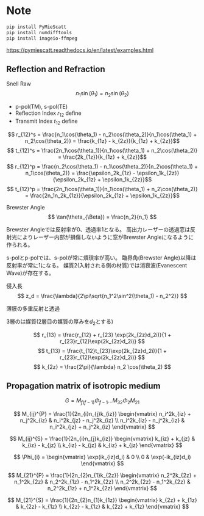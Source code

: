 # Note

```bash
pip install PyMieScatt
pip install numdifftools
pip install imageio-ffmpeg
```

<https://pymiescatt.readthedocs.io/en/latest/examples.html>

## Reflection and Refraction

Snell Raw
$$ n_1\sin(\theta_1) = n_2\sin(\theta_2) $$

- p-pol(TM), s-pol(TE)
- Reflection Index $r_{12}$ define
- Transmit Index $t_{12}$ define

$$ r_{12}^s = \frac{n_1\cos(\theta_1) - n_2\cos(\theta_2)}{n_1\cos(\theta_1) + n_2\cos(\theta_2)} = \frac{k_{1z} - k_{2z}}{k_{1z} + k_{2z}}$$
$$ t_{12}^s = \frac{2n_1\cos(\theta_1)}{n_1\cos(\theta_1) + n_2\cos(\theta_2)} = \frac{2k_{1z}}{k_{1z} + k_{2z}}$$
$$ r_{12}^p = \frac{n_2\cos(\theta_1) - n_1\cos(\theta_2)}{n_2\cos(\theta_1) + n_1\cos(\theta_2)} = \frac{\epsilon_2k_{1z} - \epsilon_1k_{2z}}{\epsilon_2k_{1z} + \epsilon_1k_{2z}}$$
$$ t_{12}^p = \frac{2n_1\cos(\theta_1)}{n_1\cos(\theta_1) + n_2\cos(\theta_2)} = \frac{2n_1n_2k_{1z}}{\epsilon_2k_{1z} + \epsilon_1k_{2z}}$$

Brewster Angle
$$ \tan(\theta_{\Beta}) = \frac{n_2}{n_1} $$

Brewster Angleでは反射率が0、透過率1となる。
高出力レーザーの透過窓は反射光によりレーザー内部が損傷しないように窓がBrewster Angleになるように作られる。

s-polとp-polでは、s-polが常に煩瑣率が高い。
臨界角(Brewster Angle)以降は反射率が常に1になる。
媒質2(入射される側の材質)では消衰波(Evanescent Wave)が存在する。

侵入長
$$ z_d = \frac{\lambda}{2\pi\sqrt{n_1^2\sin^2(\theta_1) - n_2^2}} $$

薄膜の多重反射と透過

3層のは媒質(2層目の媒質の厚みを$d_2$とする)

$$ r_{13} = \frac{r_{12} + r_{23} \exp(2k_{2z}d_2i)}{1 + r_{23}r_{12}\exp(2k_{2z}d_2i)} $$
$$ t_{13} = \frac{t_{12}t_{23}\exp(2k_{2z}d_2i)}{1 + r_{23}r_{12}\exp(2k_{2z}d_2i)} $$
$$ k_{2z} = \frac{2\pi}{\lambda} n_2 \cos(\theta_2) $$

## Propagation matrix of isotropic medium

$$ G = M_{f(f-1)} \Phi_{f-1} ... M_{32} \Phi_2 M_{21} $$

$$ M_{ij}^{P} = \frac{1}{2n_{i}n_{j}k_{iz}} \begin{vmatrix}
    n_i^2k_{iz} + n_j^2k_{iz} & n_i^2k_{jz} - n_j^2k_{iz} \\
    n_i^2k_{iz} - n_j^2k_{iz} & n_i^2k_{jz} + n_j^2k_{iz}
\end{vmatrix} $$

$$ M_{ij}^{S} = \frac{1}{2n_{i}n_{j}k_{iz}} \begin{vmatrix}
    k_{iz} + k_{jz} & k_{iz} - k_{jz} \\
    k_{iz} - k_{jz} & k_{iz} + k_{jz}
\end{vmatrix} $$

$$ \Phi_{i} = \begin{vmatrix}
    \exp(ik_{iz}d_i) & 0 \\
    0 & \exp(-ik_{iz}d_i)
\end{vmatrix} $$

$$ M_{21}^{P} = \frac{1}{2n_{2}n_{1}k_{2z}} \begin{vmatrix}
    n_2^2k_{2z} + n_1^2k_{2z} & n_2^2k_{1z} - n_1^2k_{2z} \\
    n_2^2k_{2z} - n_1^2k_{2z} & n_2^2k_{1z} + n_1^2k_{2z}
\end{vmatrix} $$

$$ M_{21}^{S} = \frac{1}{2n_{2}n_{1}k_{1z}} \begin{vmatrix}
    k_{2z} + k_{1z} & k_{2z} - k_{1z} \\
    k_{2z} - k_{1z} & k_{2z} + k_{1z}
\end{vmatrix} $$
